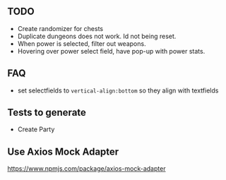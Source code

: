 ## TODO

* Create randomizer for chests
* Duplicate dungeons does not work. Id not being reset.
* When power is selected, filter out weapons.
* Hovering over power select field, have pop-up with power stats.

## FAQ

* set selectfields to `vertical-align:bottom` so they align with textfields


## Tests to generate
* Create Party


## Use Axios Mock Adapter

https://www.npmjs.com/package/axios-mock-adapter



